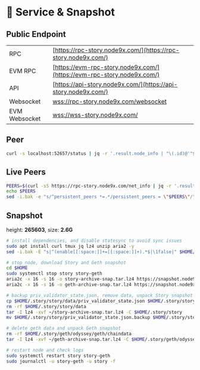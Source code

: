 # 💾 Service & Snapshot

## Public Endpoint

|               |                                                                              |
| ------------- | ---------------------------------------------------------------------------- |
| RPC           | [https://rpc-story.node9x.com/](https://rpc-story.node9x.com/)               |
| EVM RPC       | [https://evm-rpc-story.node9x.com/](https://evm-rpc-story.node9x.com/)       |
| API           | [https://api-story.node9x.com/](https://api-story.node9x.com/)               |
| Websocket     | [wss://rpc-story.node9x.com/websocket](wss://rpc-story.node9x.com/websocket) |
| EVM Websocket | [wss://wss-story.node9x.com/](wss://wss-story.node9x.com/)                   |

## Peer

```bash
curl -s localhost:52657/status | jq -r '.result.node_info | "\(.id)@'"$(curl -4 -s ifconfig.me)"':\(.listen_addr | split(":")[-1])"'
```

## Live Peers

```bash
PEERS=$(curl -sS https://rpc-story.node9x.com/net_info | jq -r '.result.peers[] | "\(.node_info.id)@\(.remote_ip):\(.node_info.listen_addr)"' | awk -F ':' '{print $1":"$(NF)}' | paste -sd, -)
echo $PEERS
sed -i.bak -e "s/^persistent_peers *=.*/persistent_peers = \"$PEERS\"/" $HOME/.story/story/config/config.toml
```

## Snapshot
height: **265603**, size: **2.6G**

```bash
# install dependencies, and disable statesync to avoid sync issues
sudo apt install curl tmux jq lz4 unzip aria2 -y
sed -i.bak -E "s|^(enable[[:space:]]+=[[:space:]]+).*$|\1false|" $HOME/.story/story/config/config.toml

# stop node, download Story and Geth snapshot
cd $HOME
sudo systemctl stop story story-geth
aria2c -x 16 -s 16 -o story-archive-snap.tar.lz4 https://snapshot.node9x.com/story_testnet.tar.lz4
aria2c -x 16 -s 16 -o geth-archive-snap.tar.lz4 https://snapshot.node9x.com/geth_story_testnet.tar.lz4

# backup priv_validator_state.json, remove data, unpack Story snapshot and restore priv_validator_state.json
cp $HOME/.story/story/data/priv_validator_state.json $HOME/.story/story/priv_validator_state.json.backup
rm -rf $HOME/.story/story/data
tar -I lz4 -xvf ~/story-archive-snap.tar.lz4 -C $HOME/.story/story
mv $HOME/.story/story/priv_validator_state.json.backup $HOME/.story/story/data/priv_validator_state.json

# delete geth data and unpack Geth snapshot
rm -rf $HOME/.story/geth/odyssey/geth/chaindata
tar -I lz4 -xvf ~/geth-archive-snap.tar.lz4 -C $HOME/.story/geth/odyssey/geth

# restart node and check logs
sudo systemctl restart story story-geth
sudo journalctl -u story-geth -u story -f
```
